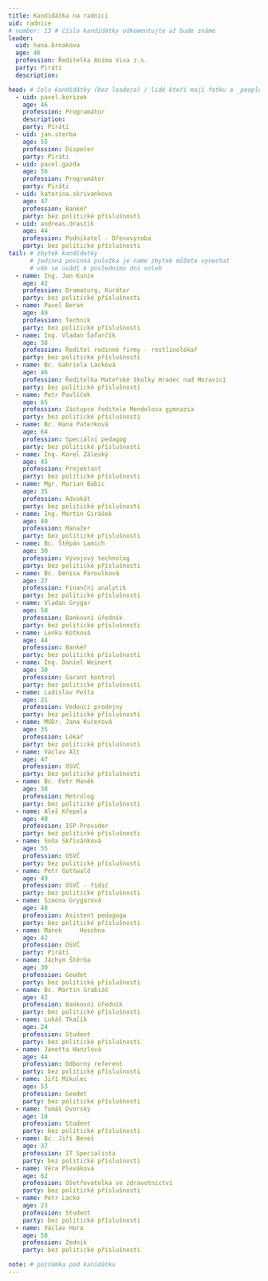 ```yaml
---
title: Kandidátka na radnici
uid: radnice
# number: 13 # číslo kandidátky odkomentujte až bude známé
leader:
  uid: hana.brnakova
  age: 46
  profession: Ředitelka Anima Viva z.s.
  party: Piráti
  description: 

head: # čelo kandidátky (bez leadera) / lidé kteří mají fotku a _people/jmeno.md
  - uid: pavel.korizek
    age: 46
    profession: Programátor
    description: 
    party: Piráti
  - uid: jan.sterba
    age: 55
    profession: Dispečer
    party: Piráti
  - uid: pavel.gazda
    age: 56
    profession: Programátor
    party: Piráti
  - uid: katerina.skrivankova
    age: 47
    profession: Bankéř
    party: bez politické příslušnosti
  - uid: andreas.drastik
    age: 44
    profession: Podnikatel - Dřevovýroba
    party: bez politické příslušnosti
tail: # zbytek kandidatky
      # jedinná povinná položka je name zbytek můžete vynechat
      # věk se uvádí k poslednímu dni voleb	
  - name: Ing. Jan Kunze
    age: 42
    profession: Dramaturg, Kurátor
    party: bez politické příslušnosti
  - name: Pavel	Beran
    age: 49
    profession: Technik
    party: bez politické příslušnosti
  - name: Ing. Vladan Šafarčík
    age: 38
    profession: Ředitel rodinné firmy - rostlinolékař
    party: bez politické příslušnosti 
  - name: Bc. Gabriela Lacková
    age: 46
    profession: Ředitelka Mateřské školky Hradec nad Moravicí
    party: bez politické příslušnosti
  - name: Petr Pavlíček
    age: 65
    profession: Zástupce ředitele Mendelova gymnazia
    party: bez politické příslušnosti
  - name: Bc. Hana Paterková
    age: 64
    profession: Speciální pedagog
    party: bez politické příslušnosti
  - name: Ing. Karel Záleský
    age: 45
    profession: Projektant
    party: bez politické příslušnosti
  - name: Mgr. Marian Babic
    age: 35
    profession: Advokát
    party: bez politické příslušnosti
  - name: Ing. Martin Girášek	
    age: 49
    profession: Manažer
    party: bez politické příslušnosti
  - name: Bc. Štěpán Lamich
    age: 30
    profession: Vývojový technolog 
    party: bez politické příslušnosti
  - name: Bc. Denisa Paroulková
    age: 27
    profession: Finanční analytik
    party: bez politické příslušnosti
  - name: Vladan Grygar
    age: 50
    profession: Bankovní úředník
    party: bez politické příslušnosti	
  - name: Lenka	Kotková 
    age: 44
    profession: Bankéř
    party: bez politické příslušnosti
  - name: Ing. Daniel Weinert
    age: 30
    profession: Garant kontrol
    party: bez politické příslušnosti
  - name: Ladislav Pešta
    age: 21
    profession: Vedoucí prodejny 
    party: bez politické příslušnosti
  - name: MUDr. Jana Kučerová
    age: 35
    profession: Lékař
    party: bez politické příslušnosti
  - name: Václav Alt
    age: 47
    profession: OSVČ
    party: bez politické příslušnosti
  - name: Bc. Petr Maněk
    age: 38
    profession: Metrolog
    party: bez politické příslušnosti
  - name: Aleš Křepela
    age: 40
    profession: ISP-Provider
    party: bez politické příslušnosti
  - name: Soňa Skřivánková
    age: 55
    profession: OSVČ
    party: bez politické příslušnosti
  - name: Petr Gottwald
    age: 49
    profession: OSVČ - řidič
    party: bez politické příslušnosti
  - name: Simona Grygarová
    age: 48
    profession: Asistent pedagoga
    party: bez politické příslušnosti	
  - name: Marek 	Hoschna
    age: 42
    profession: OSVČ
    party: Piráti
  - name: Jáchym Štěrba
    age: 30
    profession: Geodet
    party: bez politické příslušnosti
  - name: Bc. Martin Grabiáš
    age: 42
    profession: Bankovní úředník
    party: bez politické příslušnosti
  - name: Lukáš Tkačík
    age: 24
    profession: Student
    party: bez politické příslušnosti
  - name: Janetta Hanzlová 
    age: 44
    profession: Odborný referent
    party: bez politické příslušnosti
  - name: Jiří Mikulec
    age: 53
    profession: Geodet
    party: bez politické příslušnosti
  - name: Tomáš	Dvorský
    age: 18
    profession: Student
    party: bez politické příslušnosti
  - name: Bc. Jiří Beneš
    age: 37
    profession: IT Specialista
    party: bez politické příslušnosti
  - name: Věra Pleváková
    age: 62
    profession: Ošetřovatelka ve zdravotnictví
    party: bez politické příslušnosti
  - name: Petr Lacko
    age: 23
    profession: Student
    party: bez politické příslušnosti
  - name: Václav Hora
    age: 58 
    profession: Zedník
    party: bez politické příslušnosti

note: # poznámka pod kanidátku
---
```

